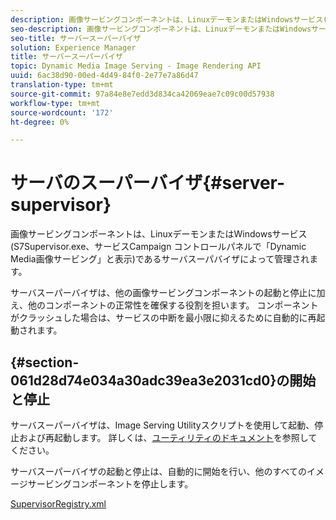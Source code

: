 ```yaml
---
description: 画像サービングコンポーネントは、LinuxデーモンまたはWindowsサービス(S7Supervisor.exe、サービスCampaign コントロールパネルで「Dynamic Media画像サービング」と表示)であるサーバスーパバイザによって管理されます。
seo-description: 画像サービングコンポーネントは、LinuxデーモンまたはWindowsサービス(S7Supervisor.exe、サービスCampaign コントロールパネルで「Dynamic Media画像サービング」と表示)であるサーバスーパバイザによって管理されます。
seo-title: サーバースーパーバイザ
solution: Experience Manager
title: サーバースーパーバイザ
topic: Dynamic Media Image Serving - Image Rendering API
uuid: 6ac38d90-00ed-4d49-84f0-2e77e7a86d47
translation-type: tm+mt
source-git-commit: 97a84e8e7edd3d834ca42069eae7c09c00d57938
workflow-type: tm+mt
source-wordcount: '172'
ht-degree: 0%

---
```



# サーバのスーパーバイザ{#server-supervisor}

画像サービングコンポーネントは、LinuxデーモンまたはWindowsサービス(S7Supervisor.exe、サービスCampaign コントロールパネルで「Dynamic Media画像サービング」と表示)であるサーバスーパバイザによって管理されます。

サーバスーパーバイザは、他の画像サービングコンポーネントの起動と停止に加え、他のコンポーネントの正常性を確保する役割を担います。 コンポーネントがクラッシュした場合は、サービスの中断を最小限に抑えるために自動的に再起動されます。

## {#section-061d28d74e034a30adc39ea3e2031cd0}の開始と停止

サーバスーパーバイザは、Image Serving Utilityスクリプトを使用して起動、停止および再起動します。 詳しくは、[ユーティリティのドキュメント](../../../is-api/is-utils/utilities/c-location-of-utilities.md#concept-bae61e53344449af978502cac6be8b5f)を参照してください。

サーバスーパーバイザの起動と停止は、自動的に開始を行い、他のすべてのイメージサービングコンポーネントを停止します。

[SupervisorRegistry.xml](../../../is-api/image-serving-api-ref/c-configuration-and-administration/r-server-configuration-files/r-supervisorregistry.md#reference-b55f37a7a7a044d19c1722f5130906c6)
